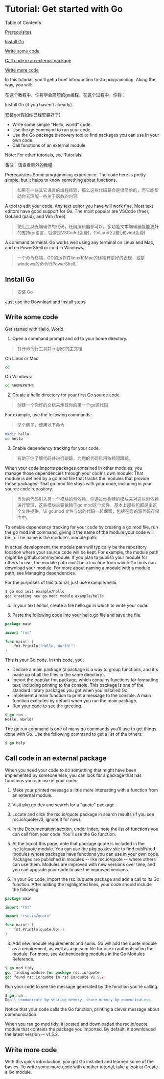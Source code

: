 # Tutorial: Get started with Go

Table of Contents

[Prerequisites]()

[Install Go]()

[Write some code]()

[Call code in an external package]()

[Write more code]()

In this tutorial, you'll get a brief introduction to Go programming. Along the way, you will:

在这个教程中，你将学会简短的go编程，在这个过程中，你将：

Install Go (if you haven't already).

安装go(假如你已经安装好了)

+ Write some simple "Hello, world" code.
+ Use the go command to run your code.
+ Use the Go package discovery tool to find packages you can use in your own code.
+ Call functions of an external module.

Note: For other tutorials, see Tutorials.

备注：请查看另外的教程

Prerequisites Some programming experience. The code here is pretty simple, but it helps to know something about functions.

> 如果有一些其它语言的编程经验，那么这些代码将会是很简单的，而它能帮助你去理解一些关于函数的内容.

A tool to edit your code. Any text editor you have will work fine. Most text editors have good support for Go. The most popular are VSCode (free), GoLand (paid), and Vim (free).

> 使用工具去编辑你的代码，任何编辑器都可以。多功能文本编辑器能能更好的支持go语言，就像是VSCode(免费)，GoLand(付费),和vim(免费)

A command terminal. Go works well using any terminal on Linux and Mac, and on PowerShell or cmd in Windows.

> 一个命令终端，GO的运作在linux和Mac的终端有更好的表现，或是windows的命令行PowerShell.

## Install Go

> 安装 Go

Just use the Download and install steps.

## Write some code

Get started with Hello, World.

1. Open a command prompt and cd to your home directory.

> 打开命令行工具并cd到你的主文档

On Linux or Mac:
```bash
cd
```

On Windows:
```bash
cd %HOMEPATH%
```

2. Create a hello directory for your first Go source code.

> 创建一个你好的文档来承载你的第一个go源代码

For example, use the following commands:

> 举个例子，使用以下命令

```bash
mkdir hello
cd hello
```

3. Enable dependency tracking for your code.

> 有助于你了解代码并进行跟踪，为您的代码启用依赖项跟踪。

When your code imports packages contained in other modules, you manage those dependencies through your code's own module. That module is defined by a go.mod file that tracks the modules that provide those packages. That go.mod file stays with your code, including in your source code repository.

> 当你的代码引入另一个模块的包依赖，你通过你构建的模块来对这些包依赖进行管理，这些模块主要依赖于go.mod这个文件，基本上那些包都是由这个文件提供，该 go.mod 文件与您的代码一起保留，包括在您的源代码存储库中。

To enable dependency tracking for your code by creating a go.mod file, run the go mod init command, giving it the name of the module your code will be in. The name is the module's module path.

In actual development, the module path will typically be the repository location where your source code will be kept. For example, the module path might be github.com/mymodule. If you plan to publish your module for others to use, the module path must be a location from which Go tools can download your module. For more about naming a module with a module path, see Managing dependencies.

For the purposes of this tutorial, just use example/hello.

```bash
$ go mod init example/hello
go: creating new go.mod: module example/hello
```

4. In your text editor, create a file hello.go in which to write your code.

5. Paste the following code into your hello.go file and save the file.

```go
package main

import "fmt"

func main() {
    fmt.Println("Hello, World!")
}
```

This is your Go code. In this code, you:

+ Declare a main package (a package is a way to group functions, and it's made up of all the files in the same directory).
+ Import the popular fmt package, which contains functions for formatting text, including printing to the console. This package is one of the standard library packages you got when you installed Go.
+ Implement a main function to print a message to the console. A main function executes by default when you run the main package.
+ Run your code to see the greeting.

```go
$ go run .
Hello, World!
```

The go run command is one of many go commands you'll use to get things done with Go. Use the following command to get a list of the others:

```go
$ go help
```

## Call code in an external package
When you need your code to do something that might have been implemented by someone else, you can look for a package that has functions you can use in your code.

1. Make your printed message a little more interesting with a function from an external module.
1. Visit pkg.go.dev and search for a "quote" package.
2. Locate and click the rsc.io/quote package in search results (if you see rsc.io/quote/v3, ignore it for now).
3. In the Documentation section, under Index, note the list of functions you can call from your code. You'll use the Go function.
4. At the top of this page, note that package quote is included in the rsc.io/quote module.
You can use the pkg.go.dev site to find published modules whose packages have functions you can use in your own code. Packages are published in modules -- like rsc.io/quote -- where others can use them. Modules are improved with new versions over time, and you can upgrade your code to use the improved versions.

2. In your Go code, import the rsc.io/quote package and add a call to its Go function.
After adding the highlighted lines, your code should include the following:
```go
package main

import "fmt"

import "rsc.io/quote"

func main() {
    fmt.Println(quote.Go())
}
```
3. Add new module requirements and sums.
Go will add the quote module as a requirement, as well as a go.sum file for use in authenticating the module. For more, see Authenticating modules in the Go Modules Reference.
```go
$ go mod tidy
go: finding module for package rsc.io/quote
go: found rsc.io/quote in rsc.io/quote v1.5.2
```
Run your code to see the message generated by the function you're calling.
```go
$ go run .
Don't communicate by sharing memory, share memory by communicating.
```
Notice that your code calls the Go function, printing a clever message about communication.

When you ran go mod tidy, it located and downloaded the rsc.io/quote module that contains the package you imported. By default, it downloaded the latest version -- v1.5.2.

## Write more code
With this quick introduction, you got Go installed and learned some of the basics. To write some more code with another tutorial, take a look at Create a Go module.